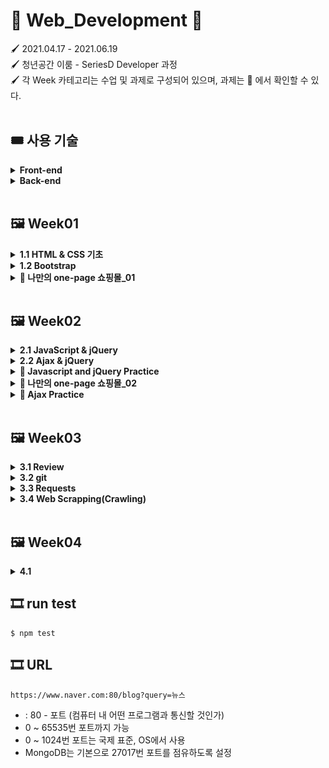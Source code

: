 # 🎨 Web_Development 🎨

🖌 2021.04.17 - 2021.06.19<br>
🖌 청년공간 이룸 - SeriesD Developer 과정<br>
🖌 각 Week 카테고리는 수업 및 과제로 구성되어 있으며, 과제는 📒 에서 확인할 수 있다.<br><br>

## 🎟 사용 기술

<details>
  <summary><b>Front-end</b></summary><br>

1. HTML
2. CSS

    - bootstrap

3. JS

    - node.js
    - jest
    - jQuery

</details>

<details>
  <summary><b>Back-end</b></summary><br>

1. python

    - requests
    - beautifulSoup

</details><br>

## 🖼 Week01

<details>
  <summary><b>1.1 HTML & CSS 기초</b></summary><br>
  HTML 기초 태그를 알아보고, 로그인 창을 구현해 보았다.<br><br>

1. 로그인<br>

   > <a href = "https://github.com/bbjoite09/SeriesD/blob/master/practice/week01/login.html">practice/week01/login.html</a>

   h1, h5, input, button 태그를 이용하여 로그인 페이지를 만든다.

   <code>조건. 로그인 안내 내용, ID, PW 입력 칸은 style 태그를 이용하여 가로, 세로 축 기준 중앙으로 배치한다.</code>

   실행 결과는 아래 그림과 같다.

    <p align = center><img src = "image/login.PNG" alt="로그인"><p>


2. 로그인(CSS 분리)<br>

   > <a href = "https://github.com/bbjoite09/SeriesD/blob/master/practice/week01/login_noCSS.html">practice/week01/login_noCSS.html</a>

   협업을 하는 경우 파일의 분리는 필연적이다.<br>
   style 태그 내부의 내용을 main.css 파일로 옮겨 html/CSS 파일을 분리하였다.

     <p align = center><img src = "image/login_noCSS.PNG" alt="로그인" ><p>

   추가로, 페이지를 구성하는 글자의 <a src="https://fonts.google.com/?subset=korean"> 폰트</a>도 변경하였다. 해당
   내용은 <a href="https://github.com/bbjoite09/SeriesD/practice/week01/login_noCSS.html">여기</a>에서 확인할 수 있다.<br>

</details>

<details>
  <summary><b>1.2 Bootstrap</b></summary><br>

> <a href = "https://github.com/bbjoite09/SeriesD/blob/master/practice/week01/bootstrap.html">practice/week01/bootstrap.html</a>

부트스트랩을 이용해 클론페이지를 만들어 보았다. 실습 결과는 아래와 같다.
  <p align = center><img src = "image/bootstrap.PNG" alt="로그인" ><p><br><br>
</details>
<details>
<summary><b>📒 나만의 one-page 쇼핑몰_01</b></summary><br>
임의의 상품을 판매하는 페이지를 만들어 보았다. 버튼에 대한 반응은 따로 처리하지 않았다.<br>

> <a href ="https://github.com/bbjoite09/SeriesD/blob/master/practice/week01/product.html">practice/week01/product.html</a>

> <a href = "https://github.com/bbjoite09/SeriesD/blob/master/practice/css/style_shop.css">practice/css/style_shop.css</a>

해당 내용은 <a href ="https://github.com/bbjoite09/SeriesD/blob/master/practice/week01/product.html">여기</a>에서 확인할 수 있다.<br>

<p align = center><img src = "image/happii_shop.PNG" alt="로그인"><p>
<br>
</details><br>

## 🖼 Week02

<details>
  <summary><b>2.1 JavaScript & jQuery</b></summary><br>

Week01에서 학습했던 HTML, CSS만으로는 정적인 화면 표현만 가능하였다. 이에 동적 움직임을 줄 수 있도록 하는 언어가 <code>Javascript</code>이다. Javascript는 객체 기반의
프로그래밍 언어이며, ECMAScript의 표준 사양을 가장 잘 구현한 언어로 대부분의 브라우저에서 이를 지원한다.(모든 웹 서버는 HTML, CSS, Javascript를 응답 데이터로 전송함.)<br><br>

1. Javascript 기초 문법<br>

   > <a href = "https://github.com/bbjoite09/SeriesD/blob/master/practice/week02/main.js">practice/week02/main.js</a>

   > <a href = "https://github.com/bbjoite09/SeriesD/blob/master/practice/week02/main.test.js"> practice/week02/main.test.js</a>

   자바스크립트 기초 문법(변수정의, function, 조건문, 반복문 등)을 학습하였다. 추가로 test file을 만들어, 필요한 테스트를 실행해보았다. test 파일을 통해 main 코드에 대한 test를
   진행함으로써 더 견고한 코드를 만들 수 있다.<br>
   +) 일반적으로 test 파일 이름은 <code> 테스트하는 파일.test.js</code> 형식으로 설정한다. 여기서는 main.js를 테스트하므로 main.test.js로 명명하였다.

2. jQuery
   > <a href = "https://github.com/bbjoite09/SeriesD/blob/master/practice/week02/memo.html">practice/week02/memo.html</a>

   <code>jQuery</code>는 javascript 라이브러리로, HTML 속 클라이언트 사이드 스크립트 언어를 단순화하도록 설계되었다. 이는 매우 간단하다는 특징을 가지고 있으며 브라우저 호환성이
   있다.<br>
    ```
    document.getElementById('post-url').value
    >> "Hello"

    $("post-url").val()
    >> "Hello"
    ```

   jQuery를 사용할때는 `<head>`태그 안에 아래 문장을 import 시켜줘야한다.<br>
    ```
    <script src="https://ajax.googleapis.com/ajax/libs/jquery/3.5.1/jquery.min.js"></script>
    ```
    <br>
    week01에서 진행하였던 memo.html에 jQuery를 사용하여 "포스팅박스 열기" 버튼에 대한 반응을 추가했다. 해당 실습에 대한 내용은 <a href = "https://github.com/bbjoite09/SeriesD/blob/master/practice/week02/memo.html">여기</a>에서 확인할 수 있다.<br>

</details>
<details>
  <summary><b>2.2 Ajax & jQuery</b></summary><br>

`Ajax`는 Javascript의 라이브러리 중 하나로 비동기 서버 통신 및 클라이언트와 서버간에 XML 데이터를 주고받는 기술을 말한다. 이때 `비동기`이란 사용자가 보고있는 페이지에 대하여 어떤 동작이
일어났을때, 웹 페이지 전체를 갱신하지 않고 일부분만 업데이트 할 수 있도록하는 것을 말한다. 이는 전체 페이지를 계속해서 갱신하지 않는다는 점에서, 불필요한 낭비를 줄이고 웹페이지의 속도를
향상시킨다.<br><br>
한편 `서버통신`은 서버의 자원을 제공받기 위해 서버-클라이언트 간에 request, response를 하는 것을 말한다.

- Request<br>
  클라이언트는 서버에게 Request 한다. Request의 method로는 DELETE(지우기), GET(가져오기), POST(추가하기) 등이 있다.

- Response<br>
  서버는 클라이언트에게 Response 한다. HTTP 통신 프로토콜에서는 Response status code로 응답의 상태를 표현하는데, 응답은 5가지 그룹으로 나뉜다. 대표적으로 정상 응답(200 OK),
  클라이언트 에러(404 not found), 서버 에러(500 Internal Server Error)가 있다.

<br>

< 실습 >

1. 서울시 OpenAPI(<a href="http://openapi.seoul.go.kr:8088/6d4d776b466c656533356a4b4b5872/json/RealtimeCityAir/1/99">실시간
   미세먼지 상태</a>)를 이용하여 미세먼지 수치(PM10)가 25㎍/㎥ 이상인 관측소(MSRSTE_NM)를 빨강색으로 표시해준다.

   > <a href="https://github.com/bbjoite09/SeriesD/blob/master/practice/week02/ajaxTest.html">practice/week02/ajaxTest.html</a>

2. 일반 API(<a href="https://api.thecatapi.com/v1/images/search">고양이 사진</a> API)를 활용하여 랜덤으로 고양이 이미지를 출력해준다.

   > <a href="https://github.com/bbjoite09/SeriesD/blob/master/practice/week02/randomCat.html">practice/week02/randomCat.html</a>

</details>
<details>
  <summary><b>📒 Javascript and jQuery Practice</b></summary><br>
  1. Javascript

- 버튼을 누를때마다 누른 횟수에 대한 alert창을 띄운다.

  > <a href="https://github.com/bbjoite09/SeriesD/blob/master/practice/week02/homework/buttonCnt.html">practice/week02/homework/buttonCnt.html</a>

- 버튼의 count를 세어, 짝/홀에 따라 다른 alert을 띄운다.(alert.html는 alert만, alert_up.html은 alert와 함께 button의 count를 화면에띄워준다.)

  > <a href="https://github.com/bbjoite09/SeriesD/blob/master/practice/week02/homework/alert.html">practice/week02/homework/alert.html</a>

  > <a href="https://github.com/bbjoite09/SeriesD/blob/master/practice/week02/homework/alert_up.html">practice/week02/homework/alert_up.html</a>
- 서울시 Open API(<a href="http://openapi.seoul.go.kr:8088/6d4d776b466c656533356a4b4b5872/json/bikeList/1/99 ">실시간 따릉이
  데이터</a>)를 활용하여, 사용자가 입력한 수 이하의 자전거를 보유한 정류장을 출력한다.(bike_up 에서는 0이하의 대수에 대해서는 검색이 불가하도록 처리하였다.)
  > <a href="https://github.com/bbjoite09/SeriesD/blob/master/practice/week02/homework/bike.html">practice/week02/homework/bike.html</a>

  > <a href="https://github.com/bbjoite09/SeriesD/blob/master/practice/week02/homework/bike_up.html">practice/week02/homework/bike_up.html</a>

<br>
2. jQuery<br>

- 입력값이 빈칸이면 경고메시지를, 아니면 입력값을 alert 한다.
  > <a href="https://github.com/bbjoite09/SeriesD/blob/master/practice/week02/homework/inputText.html">practice/week02/homework/inputText.html</a>
- 입력받은 이메일이 올바르지 않은 형식이면 경고메시지를, 아니면 도메인을 alert 한다.
  > <a href="https://github.com/bbjoite09/SeriesD/blob/master/practice/week02/homework/inputEmail.html">practice/week02/homework/inputEmail.html</a>

  <br><br>

</details>
<details>
<summary><b>📒 나만의 one-page 쇼핑몰_02</b></summary><br>

> <a href="https://github.com/bbjoite09/SeriesD/blob/master/practice/week02/product.html">practice/week02/homework/product.html</a>

week01의 과제 "나만의 one-page 쇼핑몰_01"에 Javascript와 Ajax를 사용하여 아래 조건을 추가한다.<br><br>

- 조건1. 사용자가 Order란에 주문자 성함, 수량, 주소, 전화번호를 기입하지 않았을 때 alert를 보낸다.
- 조건2. <a href="https://api.manana.kr/exchange/rate.json">환율정보 API</a>를 활용하여 원화 가격 우측에 달러 가격을 표시한다.<br><br>

실습결과는 아래와 같다.<br>

- 달러환산 금액 표현<br><br>

<p align=center><img src="image/happii_shop2.png" width="500"></p>

- 사용자 주문 정보 미기입시 alert<br><br>

<p align=center><img src="image/shop_alert.PNG" width="500"></p> <br>
</details>
<details>
<summary><b>📒 Ajax Practice</b></summary><br>

- <a href="https://openlibrary.org/subjects/love.json?published_in=1900-2000"> 책 API</a>를 활용하여 사랑에 관한 책 리스트를 출력한다.

  > <a href="https://github.com/bbjoite09/SeriesD/blob/master/practice/week02/homework/loveBook.html">practice/week02/homework/loveBook.html</a>

- <a href="https://openlibrary.org/dev/docs/api/subjects "> 책 API</a>를 활용하여 컴퓨터 주제 책에 대한 내용을 출력한다.

  > <a href="https://github.com/bbjoite09/SeriesD/blob/master/practice/week02/homework/comBook.html">practice/week02/homework/comBook.html</a>

- <a href="http://numbersapi.com/"> 랜덤 숫자 의미부여 API</a>를 이용하여 입력한 숫자에 대한 의미를 출력한다.

  > <a href="https://github.com/bbjoite09/SeriesD/blob/master/practice/week02/homework/numMean.html">practice/week02/homework/numMean.html</a>

</details><br>

## 🖼 Week03

<details>
  <summary><b>3.1 Review</b></summary>

> <a href = "">practice/week03/memo.html</a>

week01에서 bootstrap을 이용해 만든 나만의 메모장에 아티클 정보를 제공하는 API를 추가한다.<br>
즉, 저장된 '아티클 불러오기' 기능이 추가되도록 구현해본다.<br>

</details>
<details>
  <summary><b>3.2 git</b></summary>

- github 기초
  <br>
  원격 저장소 github에 대하여 학습하였다. 기본적으로 branch 생성 및 확인, 교체하는 방법은 아래와 같다.<br>

    ```shell
    $ git flow init
    $ git flow feature start homework
    
    # 현재 브랜치 확인
    $ git branch
    
    # 브랜치 교체(checkout)
    $ git checkout -b branch_name
     ```

<br>

- gitflow 기초<br>
  git flow는 메인 브랜치(master, develop)와 보조 브랜치(feature, release, hotfix)로 구성된다.

    - master : 제품으로 출시될 수 있는 최종 산출물을 담는 브랜치
    - develop : 개발자들 브랜치. 각 개발 내용을 develop 브랜치에 merge함.
    - feature : 기능을 개발하는 브랜치(feature/mongoDB, feature/python등을 생성해 실습해보았다.)
    - release : QA 브랜치. master에 merge하기 전에 품질검사를 진행함.
    - hotfix : master에서 오류가 생긴 경우 사용하는 branch

  즉, 새로운 기능을 탑재하기 위해 develop branch에서 feature branch를 생성한다. 이후 기능 개발이 완료되면 feature branch를 develop 브랜치로 merge한다. merge된
  develop 브랜치의 품질검사를 위해 release 브랜치를 생성하고, 여기서 오류 사항을 수정한다. 최종적으로 release 브랜치를 master, develop 브랜치와 merge하여 배포를 준비한다.

  <br>이번 시간에는 git flow의 흐름을 살펴보고 직접 브랜치를 다뤄보는 실습을 진행하였다.<br>

</details>

<details>
  <summary><b>3.3 Requests</b></summary>

- Virture Environment setting<br>
  <br> 가상환경(Virture environments)은 한 시스템에 대하여 여러 python 환경이 구축 가능하도록 하는 실행 환경을 말한다. 이때 우리는 가상환경을 통해 자신이 필요한 모듈만 설치하여 사용
  가능하다. (버전 충돌 등의 이유로 별개의 가상 환경을 구축할 필요가 있으며, 이는 즉 독립적으로 사용 가능하다.)

        - seriesD/venv에 가상환경을 설정하였다.
        - project interpreter에서 requests, beautifulSoup4를 설치하였다.

- requests 라이브러리, API를 이용한 scraping 실습
  <br><br>
  <a href = "https://developers.naver.com/main/">Naver developer</a> 가입 후 "Open API 이용 신청"을 진행한다. (이때 사용 API 에는 검색,
  papago 번역을 추가하였다.)
  <br> 이후 내 어플리케이션 정보에서 Client ID와 Client Secret을 확인할 수 있다. 이는 복사하여 secret.py 파일에 변수로 따로 저장한다. Client ID와 Client Secret는
  유출되면 안되는 개인 정보이기 때문에 github에 업로드 되지 않도록 .gitignore 에서 사전에 반드시 처리해주어야한다.

    <br> 위의 절차를 완료하였다면 책 검색 API와 파파고 API를 사용할 수 있게 된다.
    <br><br>
    < 실습 >

  > <a href = "https://github.com/bbjoite09/SeriesD/blob/master/practice/week03/scrap.py">practice/week03/scrap.py</a>

    1. 서울시 권역별 실시간 대기환경 현황 API를 이용한 미세먼지 25 이상 지역 " 이름, 미세먼지 수치" 출력 프로그램
        ```python
        # requests를 사용하여 서버에 요청하는 방법은 아래와 같다.
        import requests
       
        response = requests.get(
            'http://openapi.seoul.go.kr:8088/6d4d776b466c656533356a4b4b5872/json/RealtimeCityAir/1/99'
        )
       
       # 요청에 대한 응답(json)을 result에 저장한다.
       result = response.json()
       
       # 이후 서버에서 받은 데이터에 대한 원하는 처리를 진행한다.
        ```
    2. 네이버 책 검색 API를 이용하여 책 정보 출력 프로그램
        ```python
        import requests
        import secret   # secret에 클라이언트 정보 저장
       
       # 네이버 API는 따로 Client ID, Client Secret 정보가 필요하기 때문에 headers를 이용하여 정보를 담는다.
        headers = {
            'X-Naver-Client-Id': secret.client_id,
            'X-Naver-Client-Secret': secret.client_secret,
        }
       
        book_name = input()
        naver_url = f'https://openapi.naver.com/v1/search/book.json?query={book_name}'
        
        response = requests.get(
            naver_url,
            headers=headers,
        )
       ```

    3. 네이버 papago API를 이용한 번역기 프로그램
       <br><code>2. 네이버 책 검색 API를 이용하여 책 정보를 출력하기</code> 실습과 유사한 방법으로 간단한 한-영 번역기를 만들기 실습을 진행 해본다.<br>
       <br> 실습 결과는 아래와 같다.
       <p align = center><img src = "image/translator.PNG" alt="로그인"><p>
</details>
<details>
  <summary><b>3.4 Web Scrapping(Crawling)</b></summary><br>
    Web Scrapping이란, 웹페이지에서 자신이 원하는 정보를 수집하는 것을 말한다. 
    <br>beautifulSoup4를 이용하여 HTML 코드를 쉽게 스크래핑 할 수 있다. 
    <br><br>
    < 실습 ><br>

> <a href="https://github.com/bbjoite09/SeriesD/blob/master/practice/week03/scrap.py"> practice/week03/crawling.py</a>

아래 내용을 참고하여 <a href="https://movie.naver.com/movie/sdb/rank/rmovie.nhn?sel=pnt&date=20200716 ">네이버 영화 정보 사이트</a>
    에서 <code>영화 순위, 제목, 평점</code>을 크롤링 해오는 프로젝트를 진행해본다.<br>
    
```python
from bs4 import BeautifulSoup

# 네이버 영화 정보 사이트를 읽어 HTML을 받아온다.
headers = {'User-Agent' : 'Mozilla/5.0 (Windows NT 10.0; Win64; x64)AppleWebKit/537.36 (KHTML, like Gecko) Chrome/73.0.3683.86 Safari/537.36'}
data = requests.get('https://movie.naver.com/movie/sdb/rank/rmovie.nhn?sel=pnt&date=20200716',headers=headers)

# 받아온 HTML을 파싱에 용이한 형태로 변경한다.
soup = BeautifulSoup(data.text, 'html.parser')
```
<br>
</details><br>

## 🖼 Week04

<details>
  <summary><b>4.1</b></summary>
</details>

## 🎞 run test

```shell
$ npm test
```

## 🎞 URL

```shell
https://www.naver.com:80/blog?query=뉴스
```

* : 80 - 포트 (컴퓨터 내 어떤 프로그램과 통신할 것인가)
* 0 ~ 65535번 포트까지 가능
* 0 ~ 1024번 포트는 국제 표준, OS에서 사용
* MongoDB는 기본으로 27017번 포트를 점유하도록 설정

